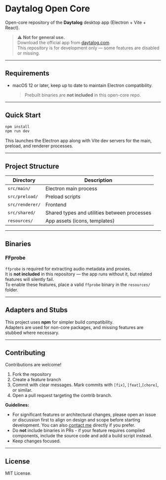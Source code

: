 # Daytalog Open Core

Open-core repository of the **Daytalog** desktop app (Electron + Vite + React).

> ⚠️ **Not for general use.**  
> Download the official app from [daytalog.com](https://daytalog.com).  
> This repository is for development only — some features are disabled or missing.

---

## Requirements

- macOS 12 or later, keep up to date to maintain Electron compatibility.
  > Prebuilt binaries are **not included** in this open-core repo.

---

## Quick Start

```bash
npm install
npm run dev
```

This launches the Electron app along with Vite dev servers for the main, preload, and renderer processes.

---

## Project Structure

| Directory       | Description                                  |
| --------------- | -------------------------------------------- |
| `src/main/`     | Electron main process                        |
| `src/preload/`  | Preload scripts                              |
| `src/renderer/` | Frontend                                     |
| `src/shared/`   | Shared types and utilities between processes |
| `resources/`    | App assets (icons, templates)                |

---

## Binaries

### FFprobe

`ffprobe` is required for extracting audio metadata and proxies.  
It is **not included** in this repository — the app runs without it, but related features will silently fail.  
To enable these features, place a valid `ffprobe` binary in the `resources/` folder.

---

## Adapters and Stubs

This project uses **npm** for simpler build compatibility.  
Adapters are used for non-core packages, and missing features are stubbed where necessary.

---

## Contributing

Contributions are welcome!

1. Fork the repository
2. Create a feature branch
3. Commit with clear messages. Mark commits with `[fix]`, `[feat]`,`[chore]`, or similar.
4. Open a pull request targeting the contrib branch.

**Guidelines:**

- For significant features or architectural changes, please open an issue or discussion first to align on design and scope before starting development. You can also [contact me](https://daytalog.com/contact) directly if you prefer.
- Do **not** include binaries in PRs - if your feature requires compiled components, include the source code and add a build script instead.
- Keep changes focused.

---

## License

MIT License.
